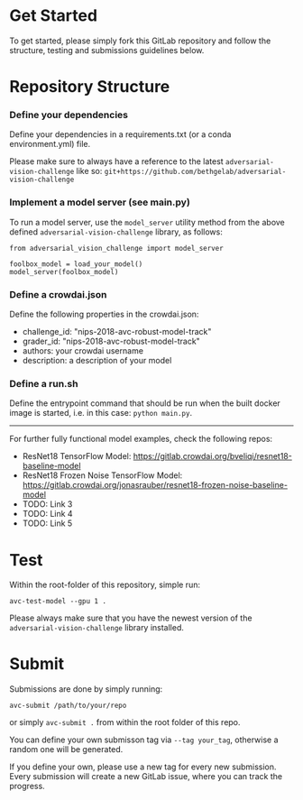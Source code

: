 # Get Started

To get started, please simply fork this GitLab repository and
follow the structure, testing and submissions guidelines below.

# Repository Structure

### Define your dependencies

Define your dependencies in a requirements.txt (or a conda environment.yml) file.

Please make sure to always have a reference to the latest `adversarial-vision-challenge` like so:
`git+https://github.com/bethgelab/adversarial-vision-challenge`

### Implement a model server (see main.py)

To run a model server, use the `model_server` utility method from the above defined `adversarial-vision-challenge` library, as follows:

```
from adversarial_vision_challenge import model_server

foolbox_model = load_your_model()
model_server(foolbox_model)

```


### Define a crowdai.json

Define the following properties in the crowdai.json:

- challenge_id: "nips-2018-avc-robust-model-track"
- grader_id: "nips-2018-avc-robust-model-track"
- authors: your crowdai username
- description: a description of your model


### Define a run.sh

Define the entrypoint command that should be run when the built docker image is started, i.e. in this case: `python main.py`.

---

For further fully functional model examples, check the following repos:

- ResNet18 TensorFlow Model: https://gitlab.crowdai.org/bveliqi/resnet18-baseline-model
- ResNet18 Frozen Noise TensorFlow Model: https://gitlab.crowdai.org/jonasrauber/resnet18-frozen-noise-baseline-model
- TODO: Link 3
- TODO: Link 4
- TODO: Link 5



# Test

Within the root-folder of this repository, simple run:

```avc-test-model --gpu 1 .```

Please always make sure that you have the newest version of the `adversarial-vision-challenge` library installed.


# Submit

Submissions are done by simply running:

```avc-submit /path/to/your/repo```

or simply `avc-submit .` from within the root folder of this repo.

You can define your own submisson tag via `--tag your_tag`, 
otherwise a random one will be generated.

If you define your own, please use a new tag for every new submission.
Every submission will create a new GitLab issue, where you can track the progress.

